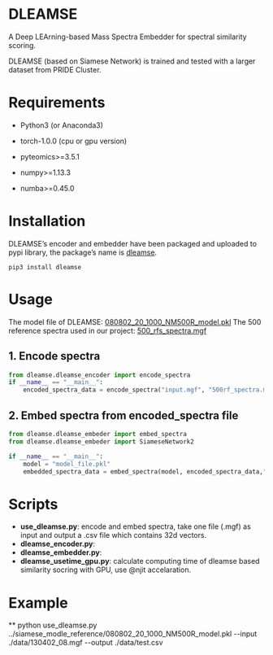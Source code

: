 # DLEAMSE
A Deep LEArning-based Mass Spectra Embedder for spectral similarity scoring. 
  
DLEAMSE (based on Siamese Network) is trained and tested with a larger dataset from PRIDE Cluster. 

# Requirements

* Python3 (or Anaconda3)

* torch-1.0.0 (cpu or gpu version)

* pyteomics>=3.5.1

* numpy>=1.13.3

* numba>=0.45.0

# Installation
DLEAMSE’s encoder and embedder have been packaged and uploaded to pypi library, the package’s name is [dleamse](https://pypi.org/project/dleamse/).

`pip3 install dleamse`

# Usage
The model file of DLEAMSE: [080802_20_1000_NM500R_model.pkl](https://github.com/qinchunyuan/DLEAMSE/tree/master/src/DLEAMSE/siamese_modle_reference)
The 500 reference spectra used in our project: [500_rfs_spectra.mgf](https://github.com/qinchunyuan/DLEAMSE/tree/master/src/DLEAMSE/siamese_modle_reference)

## 1. Encode spectra

```python
from dleamse.dleamse_encoder import encode_spectra
if __name__ == "__main__":
	encoded_spectra_data = encode_spectra("input.mgf", "500rf_spectra.mgf", "cmiss_record.txt","./encodes_result.txt")
```

## 2. Embed spectra from encoded_spectra file

```python
from dleamse.dleamse_embeder import embed_spectra
from dleamse.dleamse_embeder import SiameseNetwork2

if __name__ == "__main__":
	model = "model_file.pkl"
	embedded_spectra_data = embed_spectra(model, encoded_spectra_data,"embedded_result.csv", use_gpu=False)
```

# Scripts
  * **use_dleamse.py**: encode and embed spectra, take one file (.mgf) as input and output a .csv file which contains 32d vectors.
  * **dleamse_encoder.py**:
  * **dleamse_embedder.py**:
  * **dleamse_usetime_gpu.py**: calculate computing time of dleamse based similarity socring with GPU, use @njit accelaration.

# Example
 ** python use_dleamse.py ../siamese_modle_reference/080802_20_1000_NM500R_model.pkl --input ./data/130402_08.mgf --output ./data/test.csv





